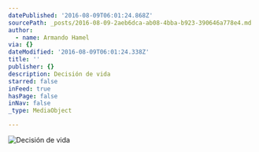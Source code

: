```yaml
---
datePublished: '2016-08-09T06:01:24.868Z'
sourcePath: _posts/2016-08-09-2aeb6dca-ab08-4bba-b923-390646a778e4.md
author:
  - name: Armando Hamel
via: {}
dateModified: '2016-08-09T06:01:24.338Z'
title: ''
publisher: {}
description: Decisión de vida
starred: false
inFeed: true
hasPage: false
inNav: false
_type: MediaObject

---
```

![Decisión de vida](https://the-grid-user-content.s3-us-west-2.amazonaws.com/082aee93-81b6-490e-b521-7a8c4ce9ba75.jpg)
